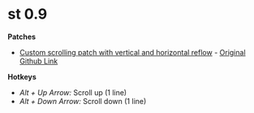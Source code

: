 # st 0.9
**Patches**
* [Custom scrolling patch with vertical and horizontal reflow](https://www.reddit.com/r/unixporn/comments/qtzdnw/st_patch_for_vertical_and_horizontal_reflow_with/) - [Original Github Link](https://github.com/BeyondMagic/flarity/blob/master/.patches/columns-rows-reflow-st-unpatched-new.patch)

**Hotkeys**
* *Alt + Up Arrow:* Scroll up (1 line)
* *Alt + Down Arrow:* Scroll down (1 line)
